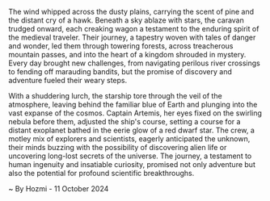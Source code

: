 
The wind whipped across the dusty plains, carrying the scent of pine and the distant cry of a hawk. Beneath a sky ablaze with stars, the caravan trudged onward, each creaking wagon a testament to the enduring spirit of the medieval traveler. Their journey, a tapestry woven with tales of danger and wonder, led them through towering forests, across treacherous mountain passes, and into the heart of a kingdom shrouded in mystery. Every day brought new challenges, from navigating perilous river crossings to fending off marauding bandits, but the promise of discovery and adventure fueled their weary steps.

With a shuddering lurch, the starship tore through the veil of the atmosphere, leaving behind the familiar blue of Earth and plunging into the vast expanse of the cosmos. Captain Artemis, her eyes fixed on the swirling nebula before them, adjusted the ship's course, setting a course for a distant exoplanet bathed in the eerie glow of a red dwarf star. The crew, a motley mix of explorers and scientists, eagerly anticipated the unknown, their minds buzzing with the possibility of discovering alien life or uncovering long-lost secrets of the universe. The journey, a testament to human ingenuity and insatiable curiosity, promised not only adventure but also the potential for profound scientific breakthroughs. 

~ By Hozmi - 11 October 2024
